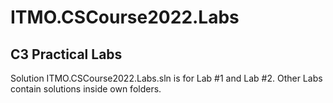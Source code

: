 # ITMO.CSCourse2022.Labs

## C3 Practical Labs

Solution ITMO.CSCourse2022.Labs.sln is for Lab #1 and Lab #2.
Other Labs contain solutions inside own folders.
